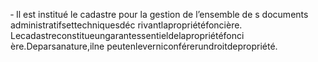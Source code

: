 ‐ Il est institué le cadastre pour la gestion de l’ensemble de s documents administratifsettechniquesdéc rivantlapropriétéfoncière.
Lecadastreconstitueungarantessentieldelapropriétéfonci ère.Deparsanature,ilne peutenleverniconférerundroitdepropriété.